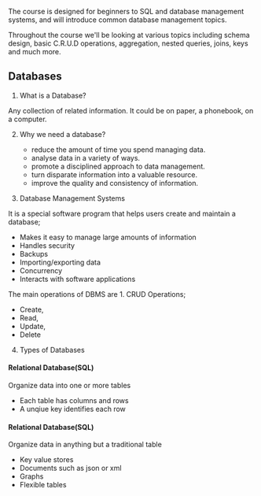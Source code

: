 The course is designed for beginners to SQL and database management systems, and will introduce common database management topics.

Throughout the course we'll be looking at various topics including schema design, basic C.R.U.D operations, aggregation, nested queries, joins, keys and much more.

## Databases
1. What is a Database?

Any collection of related information. It could be on paper, a phonebook, on a computer.

2. Why we need a database?
    - reduce the amount of time you spend managing data.
    - analyse data in a variety of ways.
    - promote a disciplined approach to data management.
    - turn disparate information into a valuable resource.
    - improve the quality and consistency of information.

3. Database Management Systems

It is a special software program that helps users create and maintain a database;
- Makes it easy to manage large amounts of information
- Handles security
- Backups
- Importing/exporting data
- Concurrency
- Interacts with software applications

The main operations of DBMS are
    1. CRUD Operations; 
- Create, 
- Read, 
- Update, 
- Delete

4. Types of Databases
#### Relational Database(SQL)

Organize data into one or more tables
- Each table has columns and rows
- A unqiue key identifies each row

#### Relational Database(SQL)

Organize data in anything but a traditional table
- Key value stores
- Documents such as json or xml
- Graphs
- Flexible tables
